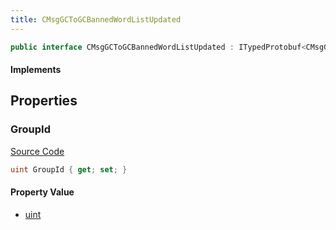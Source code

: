 ```yaml
---
title: CMsgGCToGCBannedWordListUpdated
---
```


```csharp
public interface CMsgGCToGCBannedWordListUpdated : ITypedProtobuf<CMsgGCToGCBannedWordListUpdated>, INativeHandle
```

#### Implements

## Properties

### GroupId

[Source Code](https://github.com/swiftly-solution/swiftlys2/blob/beta/managed/src/SwiftlyS2.Generated/Protobufs/Interfaces/CMsgGCToGCBannedWordListUpdated.cs#L13)

```csharp
uint GroupId { get; set; }
```

#### Property Value

- [uint](https://learn.microsoft.com/dotnet/api/system.uint32)

